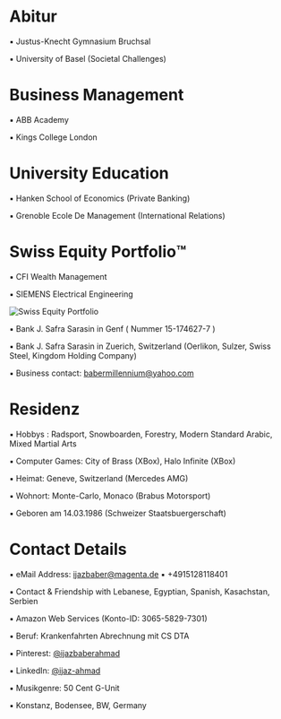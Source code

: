 # Abitur

▪︎ Justus-Knecht Gymnasium Bruchsal

▪︎ University of Basel (Societal Challenges)

# Business Management

▪︎ ABB Academy

▪︎ Kings College London

# University Education 

▪︎ Hanken School of Economics (Private Banking)

▪︎ Grenoble Ecole De Management (International Relations)

# Swiss Equity Portfolio™️

▪︎ CFI Wealth Management

▪︎ SIEMENS Electrical Engineering

![Swiss Equity Portfolio](https://user-images.githubusercontent.com/95079463/163727001-ec82ed9d-01c8-483a-9ea6-583deac8b27b.png)

▪︎ Bank J. Safra Sarasin in Genf ( Nummer 15-174627-7  ) 

▪︎ Bank J. Safra Sarasin in Zuerich, Switzerland (Oerlikon, Sulzer, Swiss Steel, Kingdom Holding Company)

▪︎ Business contact: babermillennium@yahoo.com

# Residenz 

▪︎ Hobbys : Radsport, Snowboarden, Forestry, Modern Standard Arabic, Mixed Martial Arts

▪︎ Computer Games: City of Brass (XBox), Halo Infinite (XBox)

▪︎ Heimat: Geneve, Switzerland (Mercedes AMG)

▪︎ Wohnort: Monte-Carlo, Monaco (Brabus Motorsport)

▪︎ Geboren am 14.03.1986  (Schweizer Staatsbuergerschaft)


# Contact Details 

▪︎ eMail Address: ijazbaber@magenta.de ▪︎ +4915128118401 

▪︎ Contact & Friendship with Lebanese, Egyptian, Spanish, Kasachstan, Serbien

▪︎ Amazon Web Services (Konto-ID: 3065-5829-7301)

▪︎ Beruf: Krankenfahrten Abrechnung mit CS DTA 

▪︎ Pinterest: [@ijazbaberahmad](https://www.pinterest.de/ijazbaberahmad/)

▪︎ LinkedIn: [@ijaz-ahmad](https://www.linkedin.com/in/ijaz-ahmad-69677b13a/)

▪︎ Musikgenre: 50 Cent G-Unit

▪︎ Konstanz, Bodensee, BW, Germany
